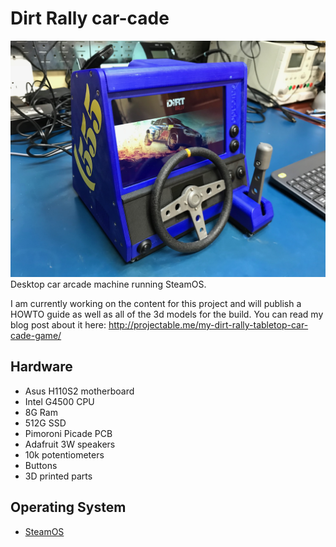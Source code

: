 # Dirt Rally car-cade
![assembled](enclosure/photos/IMG_3182.jpg "Assembled carcade")
Desktop car arcade machine running SteamOS. 

I am currently working on the content for this project and will publish a HOWTO guide as well as all of the 3d models for the build.  You can read my blog post about it here: http://projectable.me/my-dirt-rally-tabletop-car-cade-game/


## Hardware
* Asus H110S2 motherboard
* Intel G4500 CPU
* 8G Ram
* 512G SSD
* Pimoroni Picade PCB
* Adafruit 3W speakers
* 10k potentiometers
* Buttons
* 3D printed parts

## Operating System
* [SteamOS](http://store.steampowered.com/steamos/buildyourown)

